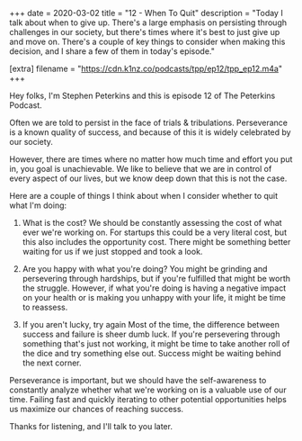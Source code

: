 +++
date = 2020-03-02
title = "12 - When To Quit"
description = "Today I talk about when to give up. There's a large emphasis on persisting through challenges in our society, but there's times where it's best to just give up and move on. There's a couple of key things to consider when making this decision, and I share a few of them in today's episode."

[extra]
filename = "https://cdn.k1nz.co/podcasts/tpp/ep12/tpp_ep12.m4a"
+++

Hey folks, I'm Stephen Peterkins and this is episode 12 of The Peterkins Podcast.

Often we are told to persist in the face of trials & tribulations. Perseverance is a known quality of success, and because of this it is widely celebrated by our society.

However, there are times where no matter how much time and effort you put in, you goal is unachievable. We like to believe that we are in control of every aspect of our lives, but we know deep down that this is not the case.

Here are a couple of things I think about when I consider whether to quit what I'm doing:

1. What is the cost?
We should be constantly assessing the cost of what ever we're working on. For startups this could be a very literal cost, but this also includes the opportunity cost. There might be something better waiting for us if we just stopped and took a look.

2. Are you happy with what you're doing?
You might be grinding and persevering through hardships, but if you're fulfilled that might be worth the struggle. However, if what you're doing is having a negative impact on your health or is making you unhappy with your life, it might be time to reassess.

3. If you aren't lucky, try again
Most of the time, the difference between success and failure is sheer dumb luck. If you're persevering through something that's just not working, it might be time to take another roll of the dice and try something else out. Success might be waiting behind the next corner.

Perseverance is important, but we should have the self-awareness to constantly analyze whether what we're working on is a valuable use of our time. Failing fast and quickly iterating to other potential opportunities helps us maximize our chances of reaching success.

Thanks for listening, and I'll talk to you later.
